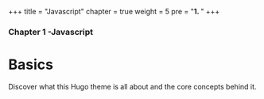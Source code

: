 +++
title = "Javascript"
chapter = true
weight = 5
pre = "<b>1. </b>"
+++
### Chapter 1 -Javascript


# Basics

Discover what this Hugo theme is all about and the core concepts behind it.